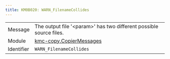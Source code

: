```yaml
---
title: KM0B020: WARN_FilenameCollides
---
```


|            |           |
|------------|---------- |
| Message    | The output file '&lt;param&gt;' has two different possible source files\. |
| Module     | [kmc-copy.CopierMessages](kmc-copy.copiermessages) |
| Identifier | `WARN_FilenameCollides` |


